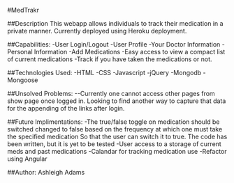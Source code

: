 
#MedTrakr

##Description
This webapp allows individuals to track their medication in a private manner. Currently deployed using Heroku deployment.

##Capabilities:
	-User Login/Logout
	-User Profile
			-Your Doctor Information
			-Personal Information
	-Add Medications
	-Easy access to view a compact list of current medications
	-Track if you have taken the medications or not.


##Technologies Used:
	-HTML
	-CSS
	-Javascript
	-jQuery
	-Mongodb
	-Mongoose


##Unsolved Problems:
	--Currently one cannot access other pages from show page once logged in. Looking to find another way to capture that data for the appending of the links after login.



##Future Implimentations:
	-The true/false toggle on medication should be switched
		changed to false based on the frequency at which one must take the specified medication So that the user can switch it to true. The code has been written, but it is yet to be tested
	-User access to a storage of current meds and past medications
	-Calandar for tracking medication use
	-Refactor using Angular

##Author:
Ashleigh Adams
